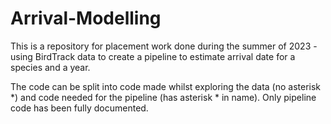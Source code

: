 # Arrival-Modelling

This is a repository for placement work done during the summer of 2023 - using BirdTrack data to create a pipeline to estimate arrival date for a species and a year.

The code can be split into code made whilst exploring the data (no asterisk *) and code needed for the pipeline (has asterisk * in name). Only pipeline code has been fully documented. 
